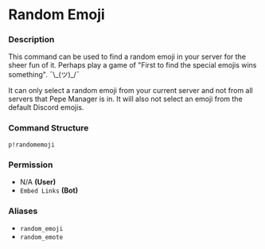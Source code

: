 # Random Emoji

### Description

This command can be used to find a random emoji in your server for the sheer fun of it. Perhaps play a game of "First to find the special emojis wins something". ¯\\_\(ツ\)\_/¯

It can only select a random emoji from your current server and not from all servers that Pepe Manager is in. It will also not select an emoji from the default Discord emojis.

### Command Structure

```text
p!randomemoji
```

### **Permission**

* N/A **\(User\)**
* `Embed Links` **\(Bot\)**

### Aliases

* `random_emoji`
* `random_emote`

